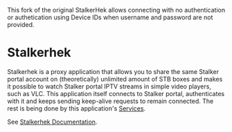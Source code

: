 This fork of the original StalkerHek allows connecting with no authentication or authetication using Device IDs when username and password are not provided.

# Stalkerhek

Stalkerhek is a proxy application that allows you to share the same Stalker portal account on (theoretically) unlimited amount of STB boxes and makes it possible to watch Stalker portal IPTV streams in simple video players, such as VLC. This application itself connects to Stalker portal, authenticates with it and keeps sending keep-alive requests to remain connected. The rest is being done by this application's [Services](https://github.com/CrazeeGhost/stalkerhek/wiki/Services#proxy-service).

See [Stalkerhek Documentation](https://github.com/CrazeeGhost/stalkerhek/wiki).
